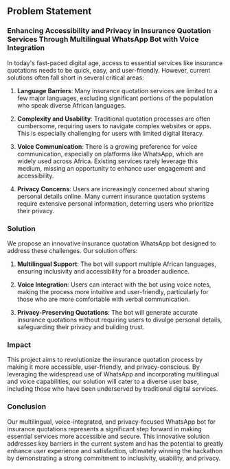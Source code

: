 ## Problem Statement

### Enhancing Accessibility and Privacy in Insurance Quotation Services Through Multilingual WhatsApp Bot with Voice Integration

In today's fast-paced digital age, access to essential services like insurance quotations needs to be quick, easy, and user-friendly. However, current solutions often fall short in several critical areas:

1. **Language Barriers**: Many insurance quotation services are limited to a few major languages, excluding significant portions of the population who speak diverse African languages.

2. **Complexity and Usability**: Traditional quotation processes are often cumbersome, requiring users to navigate complex websites or apps. This is especially challenging for users with limited digital literacy.

3. **Voice Communication**: There is a growing preference for voice communication, especially on platforms like WhatsApp, which are widely used across Africa. Existing services rarely leverage this medium, missing an opportunity to enhance user engagement and accessibility.

4. **Privacy Concerns**: Users are increasingly concerned about sharing personal details online. Many current insurance quotation systems require extensive personal information, deterring users who prioritize their privacy.

### Solution

We propose an innovative insurance quotation WhatsApp bot designed to address these challenges. Our solution offers:

1. **Multilingual Support**: The bot will support multiple African languages, ensuring inclusivity and accessibility for a broader audience.

2. **Voice Integration**: Users can interact with the bot using voice notes, making the process more intuitive and user-friendly, particularly for those who are more comfortable with verbal communication.

3. **Privacy-Preserving Quotations**: The bot will generate accurate insurance quotations without requiring users to divulge personal details, safeguarding their privacy and building trust.

### Impact

This project aims to revolutionize the insurance quotation process by making it more accessible, user-friendly, and privacy-conscious. By leveraging the widespread use of WhatsApp and incorporating multilingual and voice capabilities, our solution will cater to a diverse user base, including those who have been underserved by traditional digital services.

### Conclusion

Our multilingual, voice-integrated, and privacy-focused WhatsApp bot for insurance quotations represents a significant step forward in making essential services more accessible and secure. This innovative solution addresses key barriers in the current system and has the potential to greatly enhance user experience and satisfaction, ultimately winning the hackathon by demonstrating a strong commitment to inclusivity, usability, and privacy.
